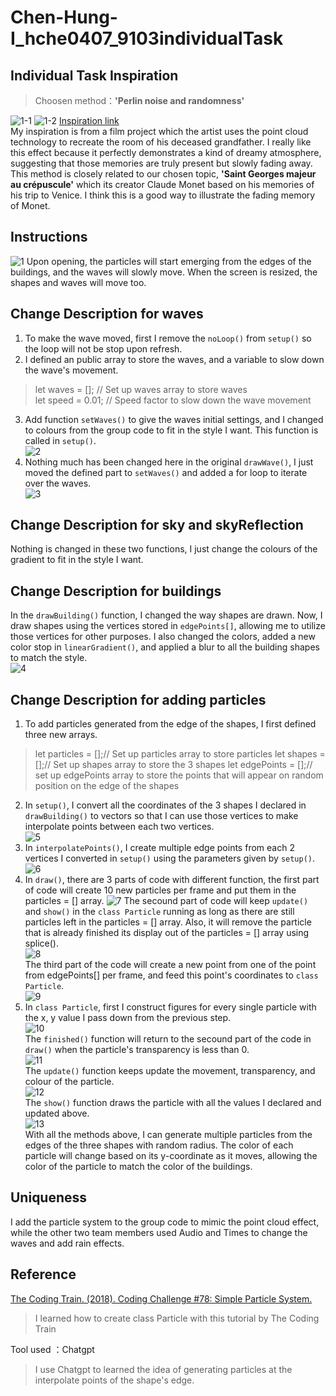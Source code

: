 # Chen-Hung-I_hche0407_9103individualTask
## Individual Task Inspiration
>Choosen method：__'Perlin noise and randomness'__  

![1-1](asset/Part1-1.png)
![1-2](asset/Part1-2.png)
[Inspiration link](https://www.youtube.com/watch?v=mBGz30KY9WQ&t=681s)  
My inspiration is from a film project which the artist uses the point cloud technology to recreate the room of his deceased grandfather.
I really like this effect because it perfectly demonstrates a kind of dreamy atmosphere, suggesting that those memories are truly present but slowly fading away. 
This method is closely related to our chosen topic, __'Saint Georges majeur au crépuscule'__ which its creator Claude Monet based on his memories of his trip to Venice. I think this is a good way to illustrate the fading memory of Monet.

## Instructions
![1](asset/cover.png)
Upon opening, the particles will start emerging from the edges of the buildings, and the waves will slowly move. When the screen is resized, the shapes and waves will move too.   

## Change Description for waves
1. To make the wave moved, first I remove the `noLoop()` from `setup()` so the loop will not be stop upon refresh.  
2. I defined an public array to store the waves, and a variable to slow down the wave's movement.  
>let waves = []; // Set up waves array to store waves  
>let speed = 0.01; // Speed factor to slow down the wave movement  
3. Add function `setWaves()` to give the waves initial settings, and I changed to colours from the group code to fit in the style I want. This function is called in `setup()`.  
![2](asset/c1.png)  
4. Nothing much has been changed here in the original `drawWave()`, I just moved the defined part to `setWaves()` and added a for loop to iterate over the waves.  
![3](asset/c2.png) 

## Change Description for sky and skyReflection  
Nothing is changed in these two functions, I just change the colours of the gradient to fit in the style I want.  

## Change Description for buildings  
In the `drawBuilding()` function, I changed the way shapes are drawn. Now, I draw shapes using the vertices stored in `edgePoints[]`, allowing me to utilize those vertices for other purposes. I also changed the colors, added a new color stop in `linearGradient()`, and applied a blur to all the building shapes to match the style.  
![4](asset/c3.png) 

## Change Description for adding particles  
1. To add particles generated from the edge of the shapes, I first defined three new arrays.  
>let particles = [];// Set up particles array to store particles
>let shapes = [];// Set up shapes array to store the 3 shapes
>let edgePoints = [];// set up edgePoints array to store the points that will appear on random position on the edge of the shapes  
2. In `setup()`, I convert all the coordinates of the 3 shapes I declared in `drawBuilding()` to vectors so that I can use those vertices to make interpolate points between each two vertices.  
![5](asset/c4.png)  
3. In `interpolatePoints()`, I create multiple edge points from each 2 vertices I converted in `setup()` using the parameters given by `setup()`.  
![6](asset/c5.png) 
4. In `draw()`, there are 3 parts of code with different function, the first part of code will create 10 new particles per frame and put them in the particles = [] array. 
![7](asset/c6-1.png) 
The secound part of code will keep `update()` and `show()` in the `class Particle` running as long as there are still particles left in the particles = [] array. Also, it will remove the particle that is already finished its display out of the particles = [] array using splice().  
![8](asset/c6-2.png)  
The third part of the code will create a new point from one of the point from edgePoints[] per frame, and feed this point's coordinates to `class Particle`.  
![9](asset/c6-3.png)  
5. In `class Particle`, first I construct figures for every single particle with the x, y value I pass down from the previous step.  
![10](asset/c7-1.png)  
The `finished()` function will return to the secound part of the code in `draw()` when the particle's transparency is less than 0.  
![11](asset/c7-2.png)  
The `update()` function keeps update the movement, transparency, and colour of the particle.  
![12](asset/c7-3.png)  
The `show()` function draws the particle with all the values I declared and updated above.  
![13](asset/c7-4.png)  
With all the methods above, I can generate multiple particles from the edges of the three shapes with random radius. The color of each particle will change based on its y-coordinate as it moves, allowing the color of the particle to match the color of the buildings. 

## Uniqueness  
I add the particle system to the group code to mimic the point cloud effect, while the other two team members used Audio and Times to change the waves and add rain effects.  

## Reference  
[The Coding Train. (2018). Coding Challenge #78: Simple Particle System. 
](https://www.youtube.com/watch?v=UcdigVaIYAk)  
>I learned how to create class Particle with this tutorial by The Coding Train  

Tool used ：Chatgpt  
>I use Chatgpt to learned the idea of generating particles at the interpolate points of the shape's edge.



